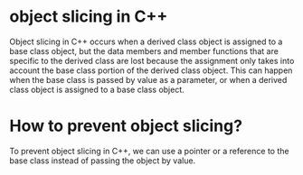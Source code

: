 # object slicing in C++
Object slicing in C++ occurs when a derived class object is assigned to a base class object, but the data members and member functions that are specific to the derived class are lost because the assignment only takes into account the base class portion of the derived class object. This can happen when the base class is passed by value as a parameter, or when a derived class object is assigned to a base class object.

# How to prevent object slicing?
To prevent object slicing in C++, we can use a pointer or a reference to the base class instead of passing the object by value.
